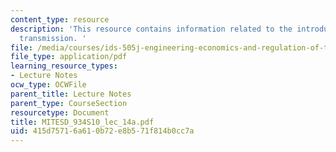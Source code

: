 ```yaml
---
content_type: resource
description: 'This resource contains information related to the introduction of electricity
  transmission. '
file: /media/courses/ids-505j-engineering-economics-and-regulation-of-the-electric-power-sector-spring-2010/415d75716a610b72e8b571f814b0cc7a_MITESD_934S10_lec_14a.pdf
file_type: application/pdf
learning_resource_types:
- Lecture Notes
ocw_type: OCWFile
parent_title: Lecture Notes
parent_type: CourseSection
resourcetype: Document
title: MITESD_934S10_lec_14a.pdf
uid: 415d7571-6a61-0b72-e8b5-71f814b0cc7a
---
```

